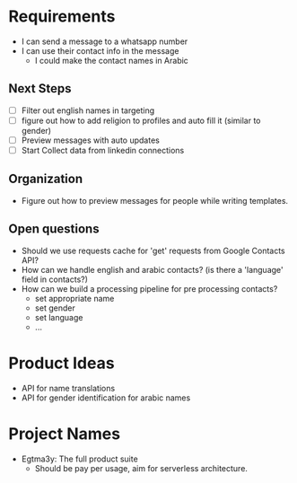 # Requirements

- I can send a message to a whatsapp number
- I can use their contact info in the message
    - I could make the contact names in Arabic

## Next Steps
- [ ] Filter out english names in targeting
- [ ] figure out how to add religion to profiles and auto fill it (similar to gender)
- [ ] Preview messages with auto updates
- [ ] Start Collect data from linkedin connections

## Organization
- Figure out how to preview messages for people while writing templates.

## Open questions
- Should we use requests cache for 'get' requests from Google Contacts API?
- How can we handle english and arabic contacts? (is there a 'language' field in contacts?)
- How can we build a processing pipeline for pre processing contacts?
    - set appropriate name
    - set gender
    - set language
    - ...

# Product Ideas
- API for name translations
- API for gender identification for arabic names

# Project Names
- Egtma3y: The full product suite
    - Should be pay per usage, aim for serverless architecture.
